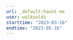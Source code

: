 ```yaml
---
url: _default:haunt-me
user: walksoldi
starttime: "2023-03-16"
endtime: "2023-05-16"
---
```

<reserve />